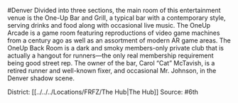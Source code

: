 #Denver 
Divided into three sections, the main room of this entertainment venue is the One-Up Bar and Grill, a typical bar with a contemporary style, serving drinks and food along with occasional live music. The OneUp Arcade is a game room featuring reproductions of video game machines from a century ago as well as an assortment of modern AR game areas. The OneUp Back Room is a dark and smoky members-only private club that is actually a hangout for runners—the only real membership requirement being good street rep. The owner of the bar, Carol “Cat” McTavish, is a retired runner and well-known fixer, and occasional Mr. Johnson, in the Denver shadow scene.

District: [[../../../Locations/FRFZ/The Hub|The Hub]]
Source: #6th